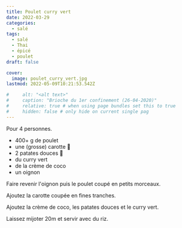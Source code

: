 ```yaml
---
title: Poulet curry vert
date: 2022-03-29
categories:
  - salé
tags:
  - salé
  - Thai
  - épicé
  - poulet
draft: false

cover:
  image: poulet_curry_vert.jpg
lastmod: 2022-05-09T10:21:53.542Z

#     alt: "<alt text>"
#     caption: "Brioche du 1er confinement (26-04-2020)"
#     relative: true # when using page bundles set this to true
#     hidden: false # only hide on current single pag
---
```


Pour 4 personnes.
- 400+ g de poulet
- une (grosse) carotte 🥕
- 2 patates douces 🥔
- du curry vert
- de la crème de coco
- un oignon


Faire revenir l'oignon puis le poulet coupé en petits morceaux. 

Ajoutez la carotte coupée en fines tranches. 

Ajoutez la crème de coco, les patates douces et le curry vert.

Laissez mijoter 20m et servir avec du riz.

